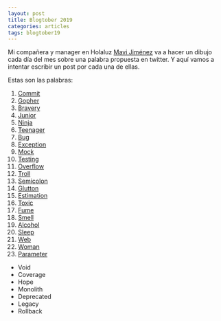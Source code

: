 ```yaml
---
layout: post
title: Blogtober 2019
categories: articles
tags: blogtober19
---
```


Mi compañera y manager en Holaluz [Mavi Jiménez](https://twitter.com/Linkita) va a hacer un dibujo cada día del mes sobre una palabra propuesta en twitter. Y aquí vamos a intentar escribir un post por cada una de ellas.

Estas son las palabras:

1. [Commit](https://franiglesias.github.io/blogtober19-commit/)
2. [Gopher](/blogtober19-gopher)
3. [Bravery](/blogtober19-bravery)
4. [Junior](/blogtober19-junior)
5. [Ninja](/blogtober19-ninja)
6. [Teenager](/blogtober19-teenager)
7. [Bug](/blogtober19-bug)
8. [Exception](/blogtober19-exception)
9. [Mock](/blogtober19-mock)
10. [Testing](/blogtober19-testing)
11. [Overflow](/blogtober19-overflow)
12. [Troll](/blogtober19-troll)
13. [Semicolon](/blogtober19-semicolon)
14. [Glutton](/blogtober19-glutton)
15. [Estimation](/blogtober19-estimate)
16. [Toxic](/blogtober19-toxic)
17. [Fume](/blogtober19-fume)
18. [Smell](/blogtober19-smell)
19. [Alcohol](/blogtober19-alcohol)
20. [Sleep](/blogtober19-sleep)
21. [Web](/blogtober19-web)
22. [Woman](/blogtober19-woman)
23. [Parameter](/blogtober19-parameter)

* Void
* Coverage
* Hope
* Monolith
* Deprecated
* Legacy
* Rollback


